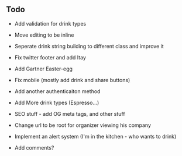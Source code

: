 ## Todo

* Add validation for drink types
* Move editing to be inline
* Seperate drink string building to different class and improve it
* Fix twitter footer and add Itay
* Add Gartner Easter-egg
* Fix mobile (mostly add drink and share buttons)
* Add another authenticaiton method
* Add More drink types (Espresso...)
* SEO stuff - add OG meta tags, and other stuff
* Change url to be root for organizer viewing his company

* Implement an alert system (I'm in the kitchen - who wants to drink)
* Add comments?